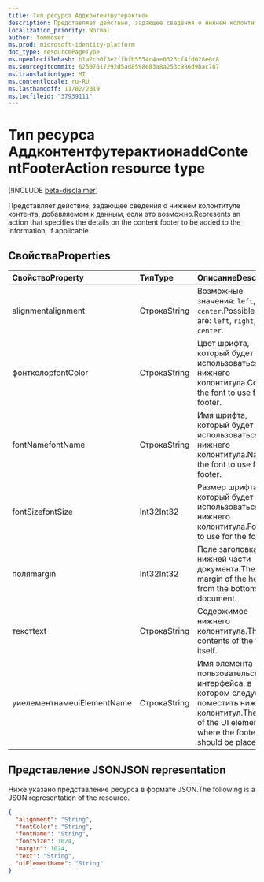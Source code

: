 ```yaml
---
title: Тип ресурса Аддконтентфутерактион
description: Представляет действие, задающее сведения о нижнем колонтитуле контента, добавляемом к данным, если это возможно.
localization_priority: Normal
author: tommoser
ms.prod: microsoft-identity-platform
doc_type: resourcePageType
ms.openlocfilehash: b1a2cb0f3e2ffbfb5554c4ae0323cf4fd028e0c8
ms.sourcegitcommit: 62507617292d5ad8598e83a8a253c986d9bac787
ms.translationtype: MT
ms.contentlocale: ru-RU
ms.lasthandoff: 11/02/2019
ms.locfileid: "37939111"
---
```

# <a name="addcontentfooteraction-resource-type"></a><span data-ttu-id="0ca18-103">Тип ресурса Аддконтентфутерактион</span><span class="sxs-lookup"><span data-stu-id="0ca18-103">addContentFooterAction resource type</span></span>

[!INCLUDE [beta-disclaimer](../../includes/beta-disclaimer.md)]

<span data-ttu-id="0ca18-104">Представляет действие, задающее сведения о нижнем колонтитуле контента, добавляемом к данным, если это возможно.</span><span class="sxs-lookup"><span data-stu-id="0ca18-104">Represents an action that specifies the details on the content footer to be added to the information, if applicable.</span></span>

## <a name="properties"></a><span data-ttu-id="0ca18-105">Свойства</span><span class="sxs-lookup"><span data-stu-id="0ca18-105">Properties</span></span>

| <span data-ttu-id="0ca18-106">Свойство</span><span class="sxs-lookup"><span data-stu-id="0ca18-106">Property</span></span>      | <span data-ttu-id="0ca18-107">Тип</span><span class="sxs-lookup"><span data-stu-id="0ca18-107">Type</span></span>   | <span data-ttu-id="0ca18-108">Описание</span><span class="sxs-lookup"><span data-stu-id="0ca18-108">Description</span></span>                                                   |
| :------------ | :----- | :------------------------------------------------------------ |
| <span data-ttu-id="0ca18-109">alignment</span><span class="sxs-lookup"><span data-stu-id="0ca18-109">alignment</span></span>     | <span data-ttu-id="0ca18-110">Строка</span><span class="sxs-lookup"><span data-stu-id="0ca18-110">String</span></span> | <span data-ttu-id="0ca18-111">Возможные значения: `left`, `right`, `center`.</span><span class="sxs-lookup"><span data-stu-id="0ca18-111">Possible values are: `left`, `right`, `center`.</span></span>               |
| <span data-ttu-id="0ca18-112">фонтколор</span><span class="sxs-lookup"><span data-stu-id="0ca18-112">fontColor</span></span>     | <span data-ttu-id="0ca18-113">Строка</span><span class="sxs-lookup"><span data-stu-id="0ca18-113">String</span></span> | <span data-ttu-id="0ca18-114">Цвет шрифта, который будет использоваться для нижнего колонтитула.</span><span class="sxs-lookup"><span data-stu-id="0ca18-114">Color of the font to use for the footer.</span></span>                      |
| <span data-ttu-id="0ca18-115">fontName</span><span class="sxs-lookup"><span data-stu-id="0ca18-115">fontName</span></span>      | <span data-ttu-id="0ca18-116">Строка</span><span class="sxs-lookup"><span data-stu-id="0ca18-116">String</span></span> | <span data-ttu-id="0ca18-117">Имя шрифта, который будет использоваться для нижнего колонтитула.</span><span class="sxs-lookup"><span data-stu-id="0ca18-117">Name of the font to use for the footer.</span></span>                       |
| <span data-ttu-id="0ca18-118">fontSize</span><span class="sxs-lookup"><span data-stu-id="0ca18-118">fontSize</span></span>      | <span data-ttu-id="0ca18-119">Int32</span><span class="sxs-lookup"><span data-stu-id="0ca18-119">Int32</span></span>  | <span data-ttu-id="0ca18-120">Размер шрифта, который будет использоваться для нижнего колонтитула.</span><span class="sxs-lookup"><span data-stu-id="0ca18-120">Font size to use for the footer.</span></span>                              |
| <span data-ttu-id="0ca18-121">поля</span><span class="sxs-lookup"><span data-stu-id="0ca18-121">margin</span></span>        | <span data-ttu-id="0ca18-122">Int32</span><span class="sxs-lookup"><span data-stu-id="0ca18-122">Int32</span></span>  | <span data-ttu-id="0ca18-123">Поле заголовка из нижней части документа.</span><span class="sxs-lookup"><span data-stu-id="0ca18-123">The margin of the header from the bottom of the document.</span></span>     |
| <span data-ttu-id="0ca18-124">текст</span><span class="sxs-lookup"><span data-stu-id="0ca18-124">text</span></span>          | <span data-ttu-id="0ca18-125">Строка</span><span class="sxs-lookup"><span data-stu-id="0ca18-125">String</span></span> | <span data-ttu-id="0ca18-126">Содержимое нижнего колонтитула.</span><span class="sxs-lookup"><span data-stu-id="0ca18-126">The contents of the footer itself.</span></span>                            |
| <span data-ttu-id="0ca18-127">уиелементнаме</span><span class="sxs-lookup"><span data-stu-id="0ca18-127">uiElementName</span></span> | <span data-ttu-id="0ca18-128">Строка</span><span class="sxs-lookup"><span data-stu-id="0ca18-128">String</span></span> | <span data-ttu-id="0ca18-129">Имя элемента пользовательского интерфейса, в котором следует поместить нижний колонтитул.</span><span class="sxs-lookup"><span data-stu-id="0ca18-129">The name of the UI element where the footer should be placed.</span></span> |

## <a name="json-representation"></a><span data-ttu-id="0ca18-130">Представление JSON</span><span class="sxs-lookup"><span data-stu-id="0ca18-130">JSON representation</span></span>

<span data-ttu-id="0ca18-131">Ниже указано представление ресурса в формате JSON.</span><span class="sxs-lookup"><span data-stu-id="0ca18-131">The following is a JSON representation of the resource.</span></span>

<!-- {
  "blockType": "resource",
  "optionalProperties": [

  ],
  "@odata.type": "microsoft.graph.addContentFooterAction",
  "baseType": "microsoft.graph.informationProtectionAction"
}-->

```json
{
  "alignment": "String",
  "fontColor": "String",
  "fontName": "String",
  "fontSize": 1024,
  "margin": 1024,
  "text": "String",
  "uiElementName": "String"
}
```

<!-- uuid: 16cd6b66-4b1a-43a1-adaf-3a886856ed98
2019-02-04 14:57:30 UTC -->
<!-- {
  "type": "#page.annotation",
  "description": "addContentFooterAction resource",
  "keywords": "",
  "section": "documentation",
  "tocPath": ""
}-->